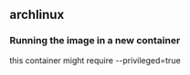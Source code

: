 ## archlinux

### Running the image in a new container
this container might require --privileged=true
